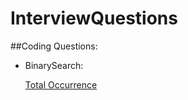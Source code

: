 # InterviewQuestions

##Coding Questions:
- BinarySearch:

  [Total Occurrence](https://github.com/hengc16/InterviewQuestions/blob/master/src/com/heng/code/binarysearch/TotalOccurrence.java)
